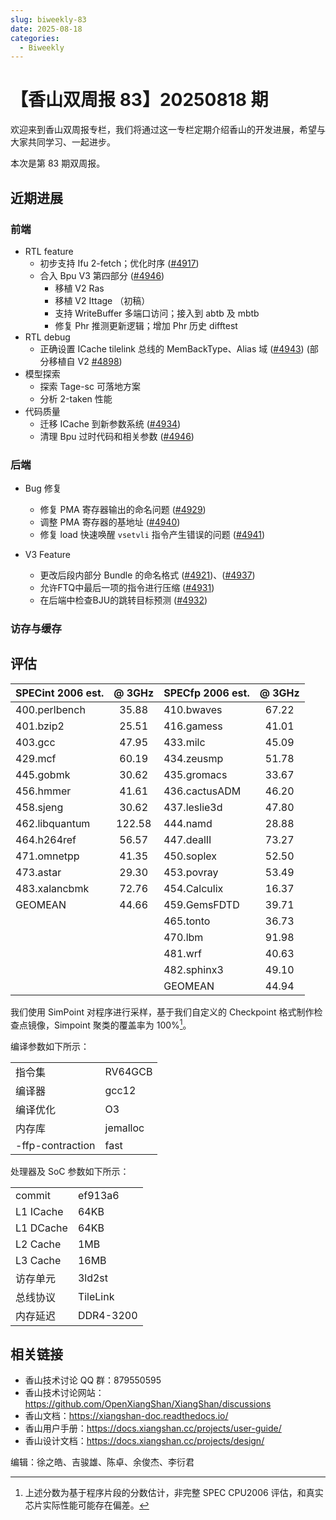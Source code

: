 ```yaml
---
slug: biweekly-83
date: 2025-08-18
categories:
  - Biweekly
---
```


# 【香山双周报 83】20250818 期

欢迎来到香山双周报专栏，我们将通过这一专栏定期介绍香山的开发进展，希望与大家共同学习、一起进步。

本次是第 83 期双周报。

<!-- more -->

## 近期进展

### 前端

- RTL feature
  - 初步支持 Ifu 2-fetch；优化时序 ([#4917](https://github.com/OpenXiangShan/XiangShan/pull/4917))
  - 合入 Bpu V3 第四部分 ([#4946](https://github.com/OpenXiangShan/XiangShan/pull/4946))
    - 移植 V2 Ras
    - 移植 V2 Ittage （初稿）
    - 支持 WriteBuffer 多端口访问；接入到 abtb 及 mbtb
    - 修复 Phr 推测更新逻辑；增加 Phr 历史 difftest
- RTL debug
  - 正确设置 ICache tilelink 总线的 MemBackType、Alias 域 ([#4943](https://github.com/OpenXiangShan/XiangShan/pull/4943)) (部分移植自 V2 [#4898](https://github.com/OpenXiangShan/XiangShan/pull/4898))
- 模型探索
  - 探索 Tage-sc 可落地方案
  - 分析 2-taken 性能
- 代码质量
  - 迁移 ICache 到新参数系统 ([#4934](https://github.com/OpenXiangShan/XiangShan/pull/4934))
  - 清理 Bpu 过时代码和相关参数 ([#4946](https://github.com/OpenXiangShan/XiangShan/pull/4946))

### 后端

- Bug 修复
  - 修复 PMA 寄存器输出的命名问题 ([#4929](https://github.com/OpenXiangShan/XiangShan/pull/4929))
  - 调整 PMA 寄存器的基地址 ([#4940](https://github.com/OpenXiangShan/XiangShan/pull/4940))
  - 修复 load 快速唤醒 `vsetvli` 指令产生错误的问题 ([#4941](https://github.com/OpenXiangShan/XiangShan/pull/4941))

- V3 Feature
  - 更改后段内部分 Bundle 的命名格式 ([#4921](https://github.com/OpenXiangShan/XiangShan/pull/4921))、([#4937](https://github.com/OpenXiangShan/XiangShan/pull/4937))
  - 允许FTQ中最后一项的指令进行压缩 ([#4931](https://github.com/OpenXiangShan/XiangShan/pull/4931))
  - 在后端中检查BJU的跳转目标预测 ([#4932](https://github.com/OpenXiangShan/XiangShan/pull/4932))

### 访存与缓存


## 评估

| SPECint 2006 est. | @ 3GHz | SPECfp 2006 est. | @ 3GHz |
| :---------------- | :----: | :--------------- | :----: |
| 400.perlbench     | 35.88  | 410.bwaves       | 67.22  |
| 401.bzip2         | 25.51  | 416.gamess       | 41.01  |
| 403.gcc           | 47.95  | 433.milc         | 45.09  |
| 429.mcf           | 60.19  | 434.zeusmp       | 51.78  |
| 445.gobmk         | 30.62  | 435.gromacs      | 33.67  |
| 456.hmmer         | 41.61  | 436.cactusADM    | 46.20  |
| 458.sjeng         | 30.62  | 437.leslie3d     | 47.80  |
| 462.libquantum    | 122.58 | 444.namd         | 28.88  |
| 464.h264ref       | 56.57  | 447.dealII       | 73.27  |
| 471.omnetpp       | 41.35  | 450.soplex       | 52.50  |
| 473.astar         | 29.30  | 453.povray       | 53.49  |
| 483.xalancbmk     | 72.76  | 454.Calculix     | 16.37  |
| GEOMEAN           | 44.66  | 459.GemsFDTD     | 39.71  |
|                   |        | 465.tonto        | 36.73  |
|                   |        | 470.lbm          | 91.98  |
|                   |        | 481.wrf          | 40.63  |
|                   |        | 482.sphinx3      | 49.10  |
|                   |        | GEOMEAN          | 44.94  |

我们使用 SimPoint 对程序进行采样，基于我们自定义的 Checkpoint 格式制作检查点镜像，Simpoint 聚类的覆盖率为 100%[^1]。

编译参数如下所示：

|                  |          |
| ---------------- | -------- |
| 指令集           | RV64GCB  |
| 编译器           | gcc12    |
| 编译优化         | O3       |
| 内存库           | jemalloc |
| -ffp-contraction | fast     |

处理器及 SoC 参数如下所示：

|           |           |
| --------- | --------- |
| commit    | ef913a6   |
| L1 ICache | 64KB      |
| L1 DCache | 64KB      |
| L2 Cache  | 1MB       |
| L3 Cache  | 16MB      |
| 访存单元  | 3ld2st    |
| 总线协议  | TileLink  |
| 内存延迟  | DDR4-3200 |

[^1]: 上述分数为基于程序片段的分数估计，非完整 SPEC CPU2006 评估，和真实芯片实际性能可能存在偏差。

## 相关链接

- 香山技术讨论 QQ 群：879550595
- 香山技术讨论网站：<https://github.com/OpenXiangShan/XiangShan/discussions>
- 香山文档：<https://xiangshan-doc.readthedocs.io/>
- 香山用户手册：<https://docs.xiangshan.cc/projects/user-guide/>
- 香山设计文档：<https://docs.xiangshan.cc/projects/design/>

编辑：徐之皓、吉骏雄、陈卓、余俊杰、李衍君
